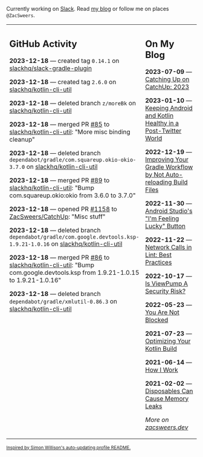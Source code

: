 Currently working on [Slack](https://slack.com/). Read [my blog](https://zacsweers.dev/) or follow me on places `@ZacSweers`.

<table><tr><td valign="top" width="60%">

## GitHub Activity
<!-- githubActivity starts -->
**2023-12-18** — created tag `0.14.1` on [slackhq/slack-gradle-plugin](https://github.com/slackhq/slack-gradle-plugin)

**2023-12-18** — created tag `2.6.0` on [slackhq/kotlin-cli-util](https://github.com/slackhq/kotlin-cli-util)

**2023-12-18** — deleted branch `z/moreBk` on [slackhq/kotlin-cli-util](https://github.com/slackhq/kotlin-cli-util)

**2023-12-18** — merged PR [#85](https://github.com/slackhq/kotlin-cli-util/pull/85) to [slackhq/kotlin-cli-util](https://github.com/slackhq/kotlin-cli-util): "More misc binding cleanup"

**2023-12-18** — deleted branch `dependabot/gradle/com.squareup.okio-okio-3.7.0` on [slackhq/kotlin-cli-util](https://github.com/slackhq/kotlin-cli-util)

**2023-12-18** — merged PR [#89](https://github.com/slackhq/kotlin-cli-util/pull/89) to [slackhq/kotlin-cli-util](https://github.com/slackhq/kotlin-cli-util): "Bump com.squareup.okio:okio from 3.6.0 to 3.7.0"

**2023-12-18** — opened PR [#1158](https://github.com/ZacSweers/CatchUp/pull/1158) to [ZacSweers/CatchUp](https://github.com/ZacSweers/CatchUp): "Misc stuff"

**2023-12-18** — deleted branch `dependabot/gradle/com.google.devtools.ksp-1.9.21-1.0.16` on [slackhq/kotlin-cli-util](https://github.com/slackhq/kotlin-cli-util)

**2023-12-18** — merged PR [#86](https://github.com/slackhq/kotlin-cli-util/pull/86) to [slackhq/kotlin-cli-util](https://github.com/slackhq/kotlin-cli-util): "Bump com.google.devtools.ksp from 1.9.21-1.0.15 to 1.9.21-1.0.16"

**2023-12-18** — deleted branch `dependabot/gradle/xmlutil-0.86.3` on [slackhq/kotlin-cli-util](https://github.com/slackhq/kotlin-cli-util)
<!-- githubActivity ends -->
</td><td valign="top" width="40%">

## On My Blog
<!-- blog starts -->
**2023-07-09** — [Catching Up on CatchUp: 2023](https://www.zacsweers.dev/catching-up-on-catchup-2023/)

**2023-01-10** — [Keeping Android and Kotlin Healthy in a Post-Twitter World](https://www.zacsweers.dev/keeping-android-healthy/)

**2022-12-19** — [Improving Your Gradle Workflow by Not Auto-reloading Build Files](https://www.zacsweers.dev/improving-your-workflow-by-not-auto-reloading-build-files/)

**2022-11-30** — [Android Studio's "I'm Feeling Lucky" Button](https://www.zacsweers.dev/android-studios-im-feeling-lucky-button/)

**2022-11-22** — [Network Calls in Lint: Best Practices](https://www.zacsweers.dev/network-calls-in-lint-best-practices/)

**2022-10-17** — [Is ViewPump A Security Risk?](https://www.zacsweers.dev/is-viewpump-a-security-risk/)

**2022-05-23** — [You Are Not Blocked](https://www.zacsweers.dev/you-are-not-blocked/)

**2021-07-23** — [Optimizing Your Kotlin Build](https://www.zacsweers.dev/optimizing-your-kotlin-build/)

**2021-06-14** — [How I Work](https://www.zacsweers.dev/how-i-work/)

**2021-02-02** — [Disposables Can Cause Memory Leaks](https://www.zacsweers.dev/disposables-can-cause-memory-leaks/)
<!-- blog ends -->
_More on [zacsweers.dev](https://zacsweers.dev/)_
</td></tr></table>

<sub><a href="https://simonwillison.net/2020/Jul/10/self-updating-profile-readme/">Inspired by Simon Willison's auto-updating profile README.</a></sub>